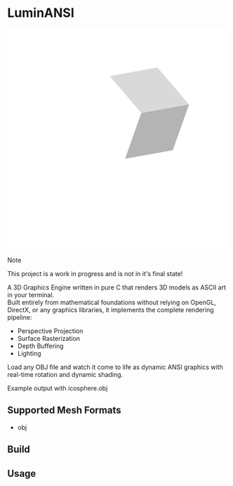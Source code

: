 # LuminANSI

<div style="text-align: center;">

![LuminANSI](./assets/LuminANSI.png "logo")

</div>

> [!NOTE]
> This project is a work in progress and is not in it's final state!  

A 3D Graphics Engine written in pure C that renders 3D models as ASCII art in your terminal.  
Built entirely from mathematical foundations without relying on OpenGL, DirectX, or any graphics libraries, it implements the complete rendering pipeline:  

* Perspective Projection
* Surface Rasterization
* Depth Buffering
* Lighting

Load any OBJ file and watch it come to life as dynamic ANSI graphics with real-time rotation and dynamic shading.  

Example output with icosphere.obj
<div style="text-align: center;">

</div>

## Supported Mesh Formats

* obj

## Build

## Usage
